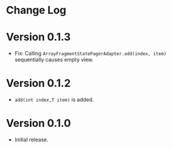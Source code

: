 Change Log
==========

# Version 0.1.3
* Fix: Calling `ArrayFragmentStatePagerAdapter.add(index, item)` sequentially causes empty view. 

# Version 0.1.2
* `add(int index,T item)` is added.

# Version 0.1.0

* Initial release.